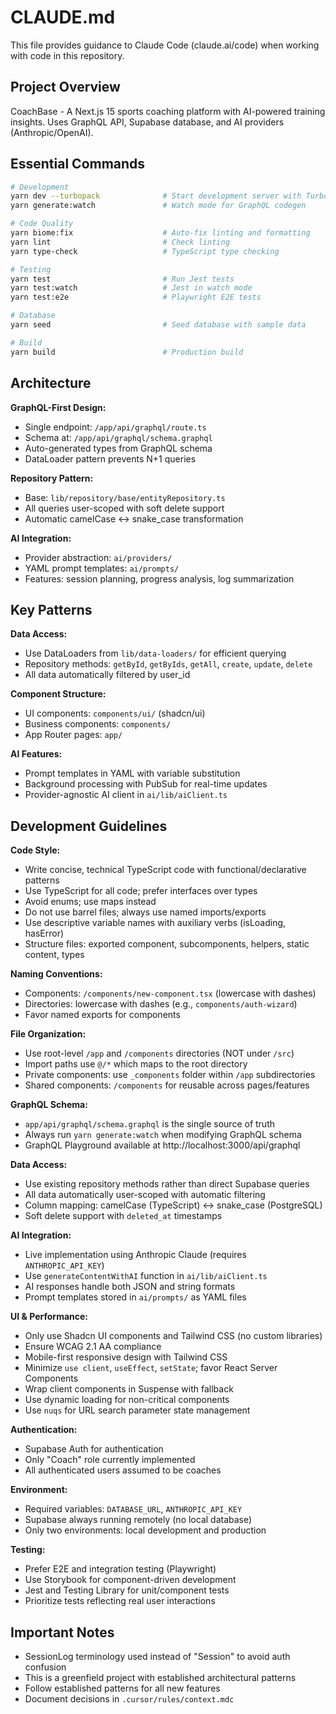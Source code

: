 # CLAUDE.md

This file provides guidance to Claude Code (claude.ai/code) when working with code in this repository.

## Project Overview

CoachBase - A Next.js 15 sports coaching platform with AI-powered training insights. Uses GraphQL API, Supabase database, and AI providers (Anthropic/OpenAI).

## Essential Commands

```bash
# Development
yarn dev --turbopack              # Start development server with Turbopack
yarn generate:watch               # Watch mode for GraphQL codegen

# Code Quality
yarn biome:fix                    # Auto-fix linting and formatting
yarn lint                         # Check linting
yarn type-check                   # TypeScript type checking

# Testing
yarn test                         # Run Jest tests
yarn test:watch                   # Jest in watch mode
yarn test:e2e                     # Playwright E2E tests

# Database
yarn seed                         # Seed database with sample data

# Build
yarn build                        # Production build
```

## Architecture

**GraphQL-First Design:**
- Single endpoint: `/app/api/graphql/route.ts`
- Schema at: `/app/api/graphql/schema.graphql`
- Auto-generated types from GraphQL schema
- DataLoader pattern prevents N+1 queries

**Repository Pattern:**
- Base: `lib/repository/base/entityRepository.ts`
- All queries user-scoped with soft delete support
- Automatic camelCase ↔ snake_case transformation

**AI Integration:**
- Provider abstraction: `ai/providers/`
- YAML prompt templates: `ai/prompts/`
- Features: session planning, progress analysis, log summarization

## Key Patterns

**Data Access:**
- Use DataLoaders from `lib/data-loaders/` for efficient querying
- Repository methods: `getById`, `getByIds`, `getAll`, `create`, `update`, `delete`
- All data automatically filtered by user_id

**Component Structure:**
- UI components: `components/ui/` (shadcn/ui)
- Business components: `components/`
- App Router pages: `app/`

**AI Features:**
- Prompt templates in YAML with variable substitution
- Background processing with PubSub for real-time updates
- Provider-agnostic AI client in `ai/lib/aiClient.ts`

## Development Guidelines

**Code Style:**
- Write concise, technical TypeScript code with functional/declarative patterns
- Use TypeScript for all code; prefer interfaces over types
- Avoid enums; use maps instead
- Do not use barrel files; always use named imports/exports
- Use descriptive variable names with auxiliary verbs (isLoading, hasError)
- Structure files: exported component, subcomponents, helpers, static content, types

**Naming Conventions:**
- Components: `/components/new-component.tsx` (lowercase with dashes)
- Directories: lowercase with dashes (e.g., `components/auth-wizard`)
- Favor named exports for components

**File Organization:**
- Use root-level `/app` and `/components` directories (NOT under `/src`)
- Import paths use `@/*` which maps to the root directory
- Private components: use `_components` folder within `/app` subdirectories
- Shared components: `/components` for reusable across pages/features

**GraphQL Schema:**
- `app/api/graphql/schema.graphql` is the single source of truth
- Always run `yarn generate:watch` when modifying GraphQL schema
- GraphQL Playground available at http://localhost:3000/api/graphql

**Data Access:**
- Use existing repository methods rather than direct Supabase queries
- All data automatically user-scoped with automatic filtering
- Column mapping: camelCase (TypeScript) ↔ snake_case (PostgreSQL)
- Soft delete support with `deleted_at` timestamps

**AI Integration:**
- Live implementation using Anthropic Claude (requires `ANTHROPIC_API_KEY`)
- Use `generateContentWithAI` function in `ai/lib/aiClient.ts`
- AI responses handle both JSON and string formats
- Prompt templates stored in `ai/prompts/` as YAML files

**UI & Performance:**
- Only use Shadcn UI components and Tailwind CSS (no custom libraries)
- Ensure WCAG 2.1 AA compliance
- Mobile-first responsive design with Tailwind CSS
- Minimize `use client`, `useEffect`, `setState`; favor React Server Components
- Wrap client components in Suspense with fallback
- Use dynamic loading for non-critical components
- Use `nuqs` for URL search parameter state management

**Authentication:**
- Supabase Auth for authentication
- Only "Coach" role currently implemented
- All authenticated users assumed to be coaches

**Environment:**
- Required variables: `DATABASE_URL`, `ANTHROPIC_API_KEY`
- Supabase always running remotely (no local database)
- Only two environments: local development and production

**Testing:**
- Prefer E2E and integration testing (Playwright)
- Use Storybook for component-driven development
- Jest and Testing Library for unit/component tests
- Prioritize tests reflecting real user interactions

## Important Notes

- SessionLog terminology used instead of "Session" to avoid auth confusion
- This is a greenfield project with established architectural patterns
- Follow established patterns for all new features
- Document decisions in `.cursor/rules/context.mdc`